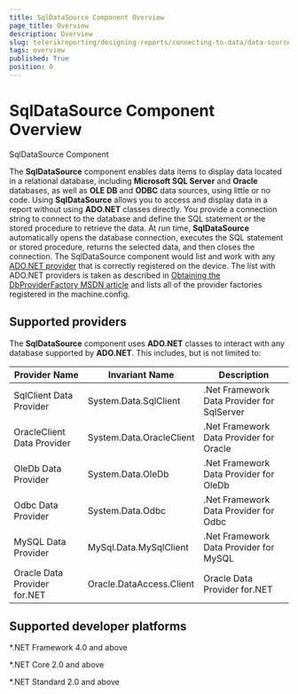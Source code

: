 ```yaml
---
title: SqlDataSource Component Overview
page_title: Overview 
description: Overview
slug: telerikreporting/designing-reports/connecting-to-data/data-source-components/sqldatasource-component/overview
tags: overview
published: True
position: 0
---
```

<style>
table th:first-of-type {
    width: 30%;
}
table th:nth-of-type(2) {
    width: 30%;
}
table th:nth-of-type(3) {
    width: 40%;
}
</style>

# SqlDataSource Component Overview

SqlDataSource Component

The __SqlDataSource__ component enables data items to display data located in a relational database, including __Microsoft SQL Server__  and __Oracle__ databases, as well as __OLE DB__  and __ODBC__ data sources, using little or no code. Using __SqlDataSource__ allows you to access and display data in a report without using __ADO.NET__  classes directly. You provide a connection string to connect to the database and define the SQL statement or the stored procedure to retrieve the data. At run time, __SqlDataSource__ automatically opens the database connection, executes the SQL statement or stored procedure, returns the selected data, and then closes the connection. The SqlDataSource component would list and work with any  [ADO.NET provider](https://docs.microsoft.com/en-us/dotnet/framework/data/adonet/ado-net-overview) that is correctly registered on the device. The list with ADO.NET providers is taken as described in [Obtaining the DbProviderFactory MSDN article](https://docs.microsoft.com/en-us/dotnet/framework/data/adonet/obtaining-a-dbproviderfactory) and lists all of the provider factories registered in the machine.config. 

## Supported providers

The __SqlDataSource__ component uses __ADO.NET__ classes to interact with any database supported by __ADO.NET__. This includes, but is not limited to: 

| Provider Name | Invariant Name | Description |
| ------ | ------ | ------ |
|SqlClient Data Provider|System.Data.SqlClient|.Net Framework Data Provider for SqlServer|
|OracleClient Data Provider|System.Data.OracleClient|.Net Framework Data Provider for Oracle|
|OleDb Data Provider|System.Data.OleDb|.Net Framework Data Provider for OleDb|
|Odbc Data Provider|System.Data.Odbc|.Net Framework Data Provider for Odbc|
|MySQL Data Provider|MySql.Data.MySqlClient|.Net Framework Data Provider for MySQL|
|Oracle Data Provider for.NET|Oracle.DataAccess.Client|Oracle Data Provider for.NET|

## Supported developer platforms

*.NET Framework 4.0 and above             

*.NET Core 2.0 and above             

*.NET Standard 2.0 and above
